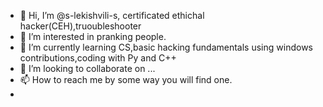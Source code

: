 - 👋 Hi, I’m @s-lekishvili-s, certificated ethichal hacker(CEH),truoubleshooter
- 👀 I’m interested in pranking people.
- 🌱 I’m currently learning CS,basic hacking fundamentals using windows contributions,coding with Py and C++
- 💞️ I’m looking to collaborate on ...
- 📫 How to reach me by some way you will find one.
- 
<!---
s-lekishvili-s/s-lekishvili-s is a ✨ special ✨ repository because its `README.md` (this file) appears on your GitHub profile.
You can click the Preview link to take a look at your changes.
--->
